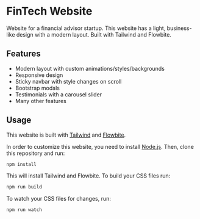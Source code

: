 # FinTech Website

Website for a financial advisor startup. This website has a light, business-like design with a modern layout. Built with Tailwind and Flowbite.

## Features

- Modern layout with custom animations/styles/backgrounds
- Responsive design
- Sticky navbar with style changes on scroll
- Bootstrap modals
- Testimonials with a carousel slider
- Many other features

## Usage

This website is built with [Tailwind](https://tailwindcss.com/) and [Flowbite](https://flowbite.com/).

In order to customize this website, you need to install [Node.js](https://nodejs.org/en/). Then, clone this repository and run:

```bash
npm install
```

This will install Tailwind and Flowbite. To build your CSS files run:

```bash
npm run build
```

To watch your CSS files for changes, run:

```bash
npm run watch
```
